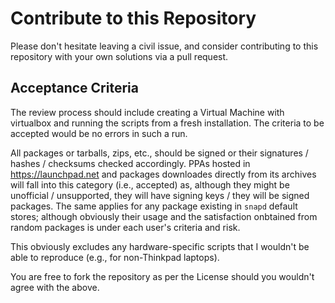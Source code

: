 # Contribute to this Repository
Please don't hesitate leaving a civil issue, and consider contributing to this repository with your own solutions via a pull request.

## Acceptance Criteria
The review process should include creating a Virtual Machine with virtualbox and running the scripts from a fresh installation. The criteria to be accepted would be no errors in such a run.

All packages or tarballs, zips, etc., should be signed or their signatures / hashes / checksums checked accordingly. PPAs hosted in https://launchpad.net and packages downloades directly from its archives will fall into this category (i.e., accepted) as, although they might be unofficial / unsupported, they will have signing keys / they will be signed packages. The same applies for any package existing in `snapd` default stores; although obviously their usage and the satisfaction onbtained from random packages is under each user's criteria and risk.

This obviously excludes any hardware-specific scripts that I wouldn't be able to reproduce (e.g., for non-Thinkpad laptops).

You are free to fork the repository as per the License should you wouldn't agree with the above.
